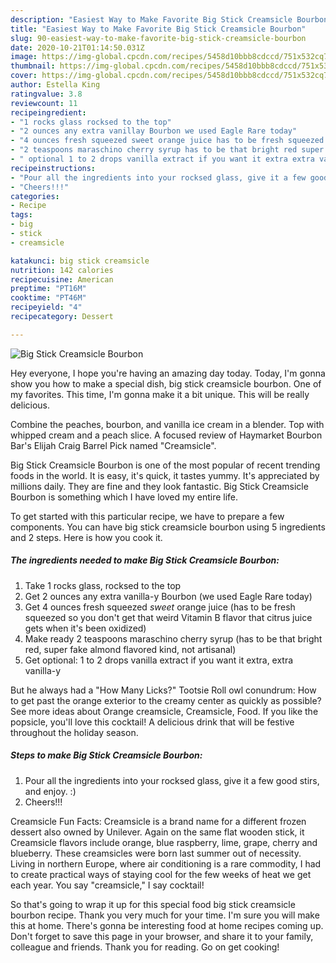 ```yaml
---
description: "Easiest Way to Make Favorite Big Stick Creamsicle Bourbon"
title: "Easiest Way to Make Favorite Big Stick Creamsicle Bourbon"
slug: 90-easiest-way-to-make-favorite-big-stick-creamsicle-bourbon
date: 2020-10-21T01:14:50.031Z
image: https://img-global.cpcdn.com/recipes/5458d10bbb8cdccd/751x532cq70/big-stick-creamsicle-bourbon-recipe-main-photo.jpg
thumbnail: https://img-global.cpcdn.com/recipes/5458d10bbb8cdccd/751x532cq70/big-stick-creamsicle-bourbon-recipe-main-photo.jpg
cover: https://img-global.cpcdn.com/recipes/5458d10bbb8cdccd/751x532cq70/big-stick-creamsicle-bourbon-recipe-main-photo.jpg
author: Estella King
ratingvalue: 3.8
reviewcount: 11
recipeingredient:
- "1 rocks glass rocksed to the top"
- "2 ounces any extra vanillay Bourbon we used Eagle Rare today"
- "4 ounces fresh squeezed sweet orange juice has to be fresh squeezed so you dont get that weird Vitamin B flavor that citrus juice gets when its been oxidized"
- "2 teaspoons maraschino cherry syrup has to be that bright red super fake almond flavored kind not artisanal"
- " optional 1 to 2 drops vanilla extract if you want it extra extra vanillay"
recipeinstructions:
- "Pour all the ingredients into your rocksed glass, give it a few good stirs, and enjoy. :)"
- "Cheers!!!"
categories:
- Recipe
tags:
- big
- stick
- creamsicle

katakunci: big stick creamsicle 
nutrition: 142 calories
recipecuisine: American
preptime: "PT16M"
cooktime: "PT46M"
recipeyield: "4"
recipecategory: Dessert

---
```



![Big Stick Creamsicle Bourbon](https://img-global.cpcdn.com/recipes/5458d10bbb8cdccd/751x532cq70/big-stick-creamsicle-bourbon-recipe-main-photo.jpg)

Hey everyone, I hope you're having an amazing day today. Today, I'm gonna show you how to make a special dish, big stick creamsicle bourbon. One of my favorites. This time, I'm gonna make it a bit unique. This will be really delicious.

Combine the peaches, bourbon, and vanilla ice cream in a blender. Top with whipped cream and a peach slice. A focused review of Haymarket Bourbon Bar&#39;s Elijah Craig Barrel Pick named &#34;Creamsicle&#34;.

Big Stick Creamsicle Bourbon is one of the most popular of recent trending foods in the world. It is easy, it's quick, it tastes yummy. It's appreciated by millions daily. They are fine and they look fantastic. Big Stick Creamsicle Bourbon is something which I have loved my entire life.


To get started with this particular recipe, we have to prepare a few components. You can have big stick creamsicle bourbon using 5 ingredients and 2 steps. Here is how you cook it.

<!--inarticleads1-->

##### The ingredients needed to make Big Stick Creamsicle Bourbon:

1. Take 1 rocks glass, rocksed to the top
1. Get 2 ounces any extra vanilla-y Bourbon (we used Eagle Rare today)
1. Get 4 ounces fresh squeezed *sweet* orange juice (has to be fresh squeezed so you don&#39;t get that weird Vitamin B flavor that citrus juice gets when it&#39;s been oxidized)
1. Make ready 2 teaspoons maraschino cherry syrup (has to be that bright red, super fake almond flavored kind, not artisanal)
1. Get  optional: 1 to 2 drops vanilla extract if you want it extra, extra vanilla-y


But he always had a &#34;How Many Licks?&#34; Tootsie Roll owl conundrum: How to get past the orange exterior to the creamy center as quickly as possible? See more ideas about Orange creamsicle, Creamsicle, Food. If you like the popsicle, you&#39;ll love this cocktail! A delicious drink that will be festive throughout the holiday season. 

<!--inarticleads2-->

##### Steps to make Big Stick Creamsicle Bourbon:

1. Pour all the ingredients into your rocksed glass, give it a few good stirs, and enjoy. :)
1. Cheers!!!


Creamsicle Fun Facts: Creamsicle is a brand name for a different frozen dessert also owned by Unilever. Again on the same flat wooden stick, it Creamsicle flavors include orange, blue raspberry, lime, grape, cherry and blueberry. These creamsicles were born last summer out of necessity. Living in northern Europe, where air conditioning is a rare commodity, I had to create practical ways of staying cool for the few weeks of heat we get each year. You say &#34;creamsicle,&#34; I say cocktail! 

So that's going to wrap it up for this special food big stick creamsicle bourbon recipe. Thank you very much for your time. I'm sure you will make this at home. There's gonna be interesting food at home recipes coming up. Don't forget to save this page in your browser, and share it to your family, colleague and friends. Thank you for reading. Go on get cooking!
